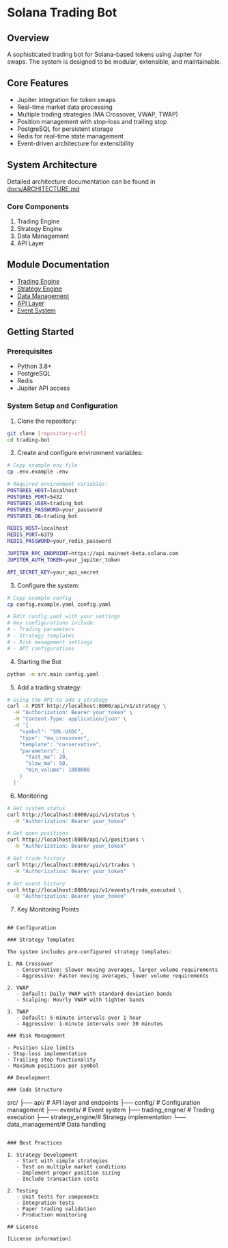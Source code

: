 # Solana Trading Bot

## Overview

A sophisticated trading bot for Solana-based tokens using Jupiter for swaps. The system is designed to be modular, extensible, and maintainable.

## Core Features

- Jupiter integration for token swaps
- Real-time market data processing
- Multiple trading strategies (MA Crossover, VWAP, TWAP)
- Position management with stop-loss and trailing stop
- PostgreSQL for persistent storage
- Redis for real-time state management
- Event-driven architecture for extensibility

## System Architecture

Detailed architecture documentation can be found in [docs/ARCHITECTURE.md](docs/ARCHITECTURE.md)

### Core Components

1. Trading Engine
2. Strategy Engine
3. Data Management
4. API Layer

## Module Documentation

- [Trading Engine](docs/modules/TRADING_ENGINE.md)
- [Strategy Engine](docs/modules/STRATEGY_ENGINE.md)
- [Data Management](docs/modules/DATA_MANAGEMENT.md)
- [API Layer](docs/modules/API_LAYER.md)
- [Event System](docs/modules/EVENT_SYSTEM.md)

## Getting Started

### Prerequisites

- Python 3.8+
- PostgreSQL
- Redis
- Jupiter API access

### System Setup and Configuration

1. Clone the repository:

```bash
git clone [repository-url]
cd trading-bot
```

2. Create and configure environment variables:

```bash
# Copy example env file
cp .env.example .env

# Required environment variables:
POSTGRES_HOST=localhost
POSTGRES_PORT=5432
POSTGRES_USER=trading_bot
POSTGRES_PASSWORD=your_password
POSTGRES_DB=trading_bot

REDIS_HOST=localhost
REDIS_PORT=6379
REDIS_PASSWORD=your_redis_password

JUPITER_RPC_ENDPOINT=https://api.mainnet-beta.solana.com
JUPITER_AUTH_TOKEN=your_jupiter_token

API_SECRET_KEY=your_api_secret
```

3. Configure the system:

```bash
# Copy example config
cp config.example.yaml config.yaml

# Edit config.yaml with your settings
# Key configurations include:
# - Trading parameters
# - Strategy templates
# - Risk management settings
# - API configurations
```

4. Starting the Bot

```bash
python -m src.main config.yaml
```

5. Add a trading strategy:

```bash
# Using the API to add a strategy
curl -X POST http://localhost:8000/api/v1/strategy \
  -H "Authorization: Bearer your_token" \
  -H "Content-Type: application/json" \
  -d '{
    "symbol": "SOL-USDC",
    "type": "ma_crossover",
    "template": "conservative",
    "parameters": {
      "fast_ma": 20,
      "slow_ma": 50,
      "min_volume": 1000000
    }
  }'
```

6. Monitoring

```bash
# Get system status
curl http://localhost:8000/api/v1/status \
  -H "Authorization: Bearer your_token"

# Get open positions
curl http://localhost:8000/api/v1/positions \
  -H "Authorization: Bearer your_token"

# Get trade history
curl http://localhost:8000/api/v1/trades \
  -H "Authorization: Bearer your_token"

# Get event history
curl http://localhost:8000/api/v1/events/trade_executed \
  -H "Authorization: Bearer your_token"
```

7. Key Monitoring Points

```

## Configuration

### Strategy Templates

The system includes pre-configured strategy templates:

1. MA Crossover
   - Conservative: Slower moving averages, larger volume requirements
   - Aggressive: Faster moving averages, lower volume requirements

2. VWAP
   - Default: Daily VWAP with standard deviation bands
   - Scalping: Hourly VWAP with tighter bands

3. TWAP
   - Default: 5-minute intervals over 1 hour
   - Aggressive: 1-minute intervals over 30 minutes

### Risk Management

- Position size limits
- Stop-loss implementation
- Trailing stop functionality
- Maximum positions per symbol

## Development

### Code Structure

```

src/
├── api/ # API layer and endpoints
├── config/ # Configuration management
├── events/ # Event system
├── trading_engine/ # Trading execution
├── strategy_engine/# Strategy implementation
└── data_management/# Data handling

```

### Best Practices

1. Strategy Development
   - Start with simple strategies
   - Test on multiple market conditions
   - Implement proper position sizing
   - Include transaction costs

2. Testing
   - Unit tests for components
   - Integration tests
   - Paper trading validation
   - Production monitoring

## License

[License information]
```
